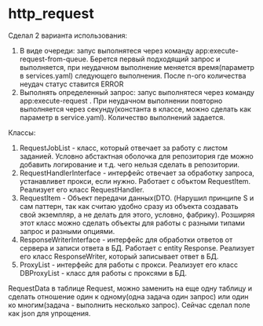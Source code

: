 # http_request
Сделал 2 варианта использования:
1. В виде очереди: запус выполнятеся через команду app:execute-request-from-queue. Берется первый подходящий запрос и выполняется, при неудачном выполнение меняется время(параметр в services.yaml) следующего выполнения. После n-ого количества неудач статус ставится ERROR 
2. Выполнять определенный запрос:  запус выполнятеся через команду app:execute-request <requestId>. При неудачном выполнении повторно выполняется через секунду(константа в классе, можно сделать как параметр в service.yaml). Количество выполнений задается.

Классы:
  1. RequestJobList - класс, который отвечает за работу с листом заданией. Условно абстактная оболочка для репозитория где можно добавить логирование и т.д. чего нельзя сделать в репозитории.
  2. RequestHandlerInterface - интерфейс отвечает за обработку запроса, устанавливет прокси, если нужно. Работает с объктом RequestItem. Реализует его класс RequestHandler.
  3. RequestItem - Объект передачи данных(DTO. (Нарушил принципе S и сам паттерн, так как считаю удобно сразу из объекта создавать свой экземпляр, а не делать для этого, условно, фабрику). Розширяя этот класс можно сделать объекты для работы с разными типами запрос и разными опциями.
  4. ResponseWriterInterface - интерфейс для обработки ответов от сервера и записи ответа в БД. Работает с entity Response. Реализует его класс ResponseWriter, который записывает ответ в БД.
  5. ProxyList - интерфейс для работы с прокси.  Реализует его класс DBProxyList - класс для работы с проксями в БД. 

RequestData в таблице Request, можно заменить на еще одну таблицу и сделать отношение один к одному(одна задача один запрос) или один ко многим(задача - выполнить несколько запрос). Сейчас сделал поле как json для упрощения.
